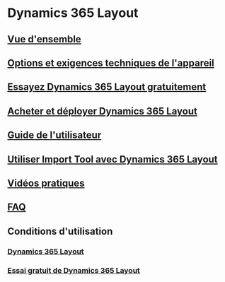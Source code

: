 # Dynamics 365 Layout
## [Vue d'ensemble](index.md)
## [Options et exigences techniques de l'appareil](requirements.md)
## [Essayez Dynamics 365 Layout gratuitement](try-layout-free.md)
## [Acheter et déployer Dynamics 365 Layout](buy-and-deploy-layout.md)
## [Guide de l'utilisateur](user-guide.md)
## [Utiliser Import Tool avec Dynamics 365 Layout](import-tool.md)
## [Vidéos pratiques](videos.md)
## [FAQ](faq.md)
## Conditions d'utilisation
### [Dynamics 365 Layout](../legal/layout-license-terms.md)
### [Essai gratuit de Dynamics 365 Layout](../legal/layout-free-trial.md)



